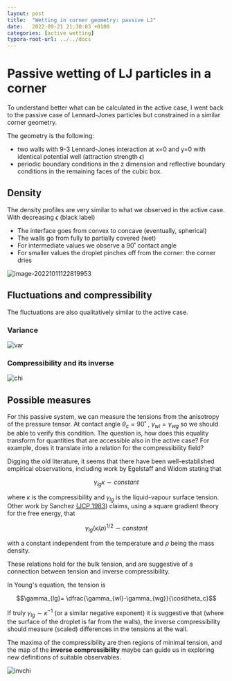 ```yaml
---
layout: post
title:  "Wetting in corner geometry: passive LJ"
date:   2022-09-21 21:30:03 +0100
categories: [active wetting]
typora-root-url: ../../docs
---
```


# Passive wetting of LJ particles in a corner

To understand better what can be calculated in the active case, I went back to the passive case of Lennard-Jones particles but constrained in a similar corner geometry.

The geometry is the following: 

- two walls with 9-3 Lennard-Jones interaction at x=0 and y=0 with identical potential well (attraction strength $\epsilon$)
- periodic boundary conditions in the z dimension and reflective boundary conditions in the remaining faces of the cubic box. 

 ## Density

The density profiles are very similar to what we observed in the active case. With decreasing $\epsilon$ (black label) 

- The interface goes from convex to concave (eventually, spherical)
- The walls go from fully to partially covered (wet)
- For intermediate values we observe a 90˚ contact angle
- For smaller values the droplet pinches off from the corner: the corner dries

![image-20221011122819953](/images/LJcorner/rhos.png)

## Fluctuations and compressibility

The fluctuations are also qualitatively similar to the active case. 

### Variance

![var](/images/LJcorner/vars.png)



### Compressibility and its inverse

![chi](/images/LJcorner/chis.png)





## Possible measures

For this passive system, we can measure the tensions from the anisotropy of the pressure tensor. At contact angle $\theta_c = 90˚$ , $\gamma_{wl}=\gamma_{wg}$ so we should be able to verify this condition. The question is, how does this equality transform for quantities that are accessible also in the active case? For example, does it translate into a relation for the compressibility field?

Digging the old literature, it seems that there have been well-established empirical observations, including work by  Egelstaff and Widom stating that 

$$\gamma_{lg}\kappa\sim constant$$

where $\kappa$ is the compressibility and $\gamma_{lg}$  is the liquid-vapour surface tension. Other work by Sanchez [(JCP 1983](https://aip.scitation.org/doi/pdf/10.1063/1.445536)) claims, using a square gradient theory for the free energy, that

$$\gamma_{lg}(\kappa/\rho)^{1/2}\sim constant$$

with a constant independent from the temperature and $\rho$ being the mass density.

These relations hold for the bulk tension, and are suggestive of a connection between tension and inverse compressibility.

In Young's equation, the tension is

$$\gamma_{lg}= \dfrac{\gamma_{wl}-\gamma_{wg}}{\cos\theta_c}$$

If truly $\gamma_{lg}\sim \kappa^{-1}$ (or a similar negative exponent) it is suggestive that (where the surface of the droplet is far from the walls), the inverse compressibility should measure (scaled) differences in the tensions at the wall.

The maxima of the compressibility are then regions of minimal tension, and the map of the **inverse compressibility** maybe can guide us in exploring new definitions of suitable observables.   

![invchi](/images/LJcorner/invchi.png)
